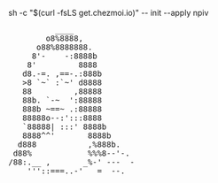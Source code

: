 sh -c "$(curl -fsLS get.chezmoi.io)" -- init --apply npiv 
<pre>
          ____  
        o8%8888,    
      o88%8888888.  
     8'-    -:8888b   
    8'         8888  
   d8.-=. ,==-.:888b  
   >8 `~` :`~' d8888   
   88         ,88888   
   88b. `-~  ':88888  
   888b ~==~ .:88888 
   88888o--:':::8888      
   `88888| :::' 8888b  
   8888^^'       8888b  
  d888           ,%888b.   
 d88%            %%%8--'-.  
/88:.__ ,       _%-' ---  -  
    '''::===..-'   =  --.
</pre>
